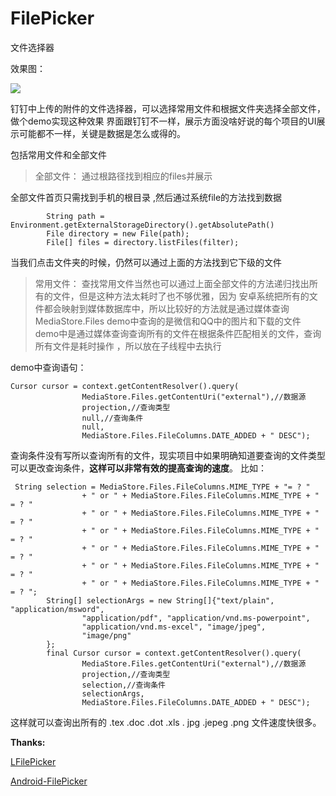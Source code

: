 # FilePicker
文件选择器

效果图：

![](https://github.com/chsmy/FilePicker/blob/master/images/2012.gif)

钉钉中上传的附件的文件选择器，可以选择常用文件和根据文件夹选择全部文件，做个demo实现这种效果
界面跟钉钉不一样，展示方面没啥好说的每个项目的UI展示可能都不一样，关键是数据是怎么或得的。

包括常用文件和全部文件

>全部文件：
 通过根路径找到相应的files并展示
 
 全部文件首页只需找到手机的根目录 ,然后通过系统file的方法找到数据
 
 ```
         String path = Environment.getExternalStorageDirectory().getAbsolutePath() 
         File directory = new File(path);
         File[] files = directory.listFiles(filter);
 ```
 
 当我们点击文件夹的时候，仍然可以通过上面的方法找到它下级的文件

>常用文件：
查找常用文件当然也可以通过上面全部文件的方法递归找出所有的文件，但是这种方法太耗时了也不够优雅，因为
安卓系统把所有的文件都会映射到媒体数据库中，所以比较好的方法就是通过媒体查询MediaStore.Files
demo中查询的是微信和QQ中的图片和下载的文件
demo中是通过媒体查询查询所有的文件在根据条件匹配相关的文件，查询所有文件是耗时操作 ，所以放在子线程中去执行

demo中查询语句：
```
Cursor cursor = context.getContentResolver().query(
                MediaStore.Files.getContentUri("external"),//数据源
                projection,//查询类型
                null,//查询条件
                null,
                MediaStore.Files.FileColumns.DATE_ADDED + " DESC");
```
查询条件没有写所以查询所有的文件，现实项目中如果明确知道要查询的文件类型可以更改查询条件，**这样可以非常有效的提高查询的速度**。
比如：
```
 String selection = MediaStore.Files.FileColumns.MIME_TYPE + "= ? "
                + " or " + MediaStore.Files.FileColumns.MIME_TYPE + " = ? "
                + " or " + MediaStore.Files.FileColumns.MIME_TYPE + " = ? "
                + " or " + MediaStore.Files.FileColumns.MIME_TYPE + " = ? "
                + " or " + MediaStore.Files.FileColumns.MIME_TYPE + " = ? "
                + " or " + MediaStore.Files.FileColumns.MIME_TYPE + " = ? "
                + " or " + MediaStore.Files.FileColumns.MIME_TYPE + " = ? ";
        String[] selectionArgs = new String[]{"text/plain", "application/msword",
                "application/pdf", "application/vnd.ms-powerpoint",
                "application/vnd.ms-excel", "image/jpeg",
                "image/png"
        };
        final Cursor cursor = context.getContentResolver().query(
                MediaStore.Files.getContentUri("external"),//数据源
                projection,//查询类型
                selection,//查询条件
                selectionArgs,
                MediaStore.Files.FileColumns.DATE_ADDED + " DESC");
```

这样就可以查询出所有的 .tex .doc .dot .xls . jpg .jepeg .png 文件速度快很多。

**Thanks:**

[LFilePicker](https://github.com/leonHua/LFilePicker)

[Android-FilePicker](https://github.com/DroidNinja/Android-FilePicker)
